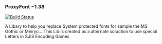 ### ProxyFont ~1.38
[![Build Status](https://travis-ci.org/ForumHulp/pageaddon.svg?branch=master)](http://vnx.uvnworks.com)

A Libary to help you replace System protected fonts for sample the MS Gothic or Meiryo...
This Lib is created as a alternate soluction to use special Letters in SJIS Encoding Games 
